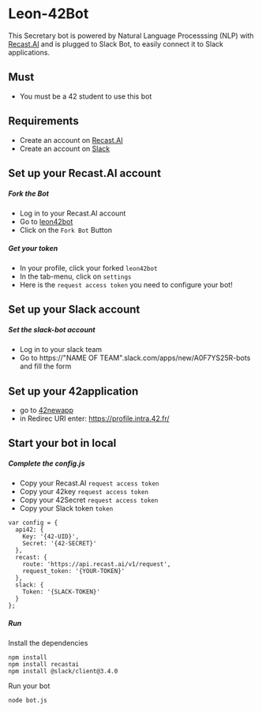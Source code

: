 # Leon-42Bot

This Secretary bot is powered by Natural Language Processsing (NLP) with [Recast.AI](https://recast.ai)
and is plugged to Slack Bot, to easily connect it to Slack applications.


## Must
* You must be a 42 student to use this bot

## Requirements
* Create an account on [Recast.AI](https://recast.ai/signup)
* Create an account on [Slack](https://slack.com/)

## Set up your Recast.AI account

##### Fork the Bot

* Log in to your Recast.AI account
* Go to [leon42bot](https://recast.ai/fhenri/leon42bot/core)
* Click on the `Fork Bot` Button

##### Get your token

* In your profile, click your forked `leon42bot`
* In the tab-menu, click on `settings`
* Here is the `request access token` you need to configure your bot!

## Set up your Slack account

##### Set the slack-bot account

* Log in to your slack team 
* Go to https://"NAME OF TEAM".slack.com/apps/new/A0F7YS25R-bots and fill the form

## Set up your 42application

* go to [42newapp](https://profile.intra.42.fr/oauth/applications/new)
* in Redirec URI enter: https://profile.intra.42.fr/

## Start your bot in local

##### Complete the config.js

* Copy your Recast.AI `request access token`
* Copy your 42key `request access token`
* Copy your 42Secret `request access token`
* Copy your Slack token `token`

```
var config = {
  api42: {
    Key: '{42-UID}',
    Secret: '{42-SECRET}'
  },
  recast: {
    route: 'https://api.recast.ai/v1/request',
    request_token: '{YOUR-TOKEN}'
  },
  slack: {
  	Token: '{SLACK-TOKEN}'
  }
};
```
##### Run

Install the dependencies

```
npm install
npm install recastai
npm install @slack/client@3.4.0
```

Run your bot

```
node bot.js
```
